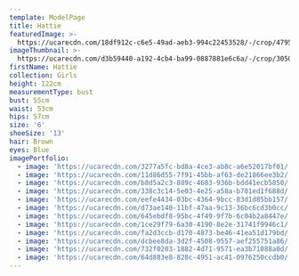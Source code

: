 ```yaml
---
template: ModelPage
title: Hattie
featuredImage: >-
  https://ucarecdn.com/18df912c-c6e5-49ad-aeb3-994c22453528/-/crop/4795x2190/0,0/-/preview/
imageThumbnail: >-
  https://ucarecdn.com/d3b59440-a192-4cb4-ba99-0887881e6c6a/-/crop/3050x4479/0,0/-/preview/
firstName: Hattie
collection: Girls
height: 122cm
measurementType: bust
bust: 55cm
waist: 53cm
hips: 57cm
size: '6'
shoeSize: '13'
hair: Brown
eyes: Blue
imagePortfolio:
  - image: 'https://ucarecdn.com/3277a5fc-bd8a-4ce3-ab8c-a6e52017bf01/'
  - image: 'https://ucarecdn.com/11d86d55-7f91-45bb-af63-de21866ee3b2/'
  - image: 'https://ucarecdn.com/b8d5a2c3-889c-4683-936b-bdd41ecb5850/'
  - image: 'https://ucarecdn.com/338c3c14-5e03-4e25-a58a-b701ed1f688d/'
  - image: 'https://ucarecdn.com/eefe4434-03bc-4364-9bcc-83d1d85bb157/'
  - image: 'https://ucarecdn.com/d73ae140-11bf-47aa-9c13-36bc6cd3b0cc/'
  - image: 'https://ucarecdn.com/645ebdf8-95bc-4f49-9f7b-6c04b2a8447e/'
  - image: 'https://ucarecdn.com/1ce29f79-6a30-4190-8e2e-31741f9946c1/'
  - image: 'https://ucarecdn.com/fa2d3ccb-d170-4873-be46-41ea51d179bd/'
  - image: 'https://ucarecdn.com/dcbee8da-3d2f-4508-9557-aef255751a86/'
  - image: 'https://ucarecdn.com/732f0203-1882-4d71-9571-ea3b71088a0d/'
  - image: 'https://ucarecdn.com/64d883e8-828c-4951-ac41-0976250ccdb0/'
---
```


